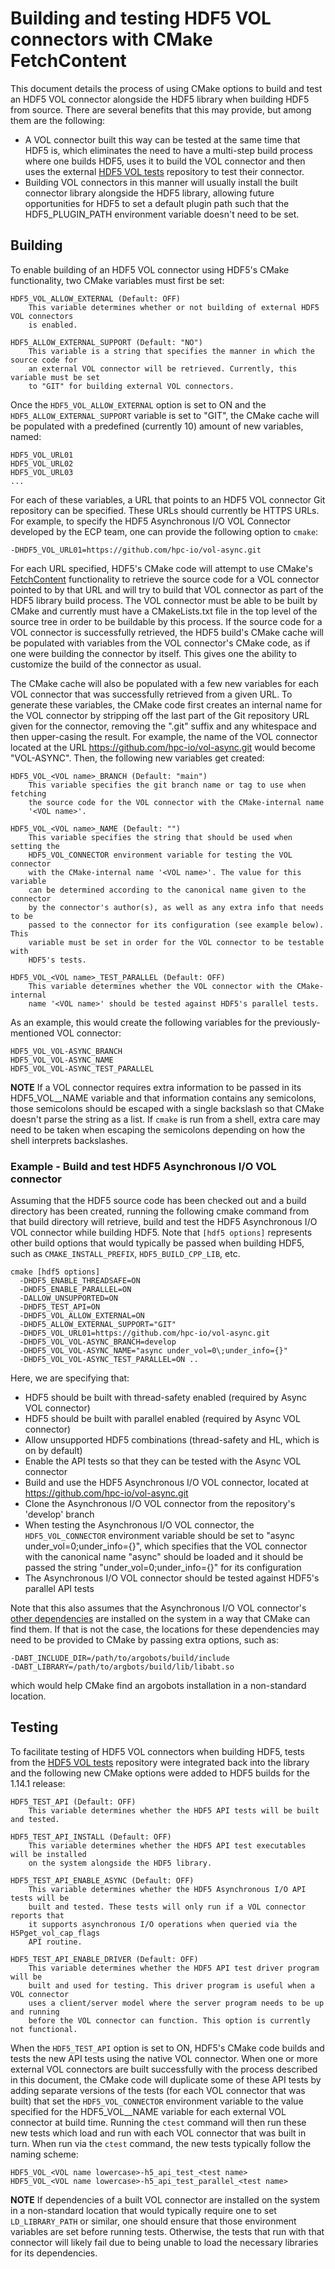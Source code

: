 # Building and testing HDF5 VOL connectors with CMake FetchContent

This document details the process of using CMake options to build and test
an HDF5 VOL connector alongside the HDF5 library when building HDF5 from
source. There are several benefits that this may provide, but among them
are the following:

  * A VOL connector built this way can be tested at the same time that
    HDF5 is, which eliminates the need to have a multi-step build process
    where one builds HDF5, uses it to build the VOL connector and then
    uses the external [HDF5 VOL tests](https://github.com/hdfGroup/vol-tests)
    repository to test their connector.
  * Building VOL connectors in this manner will usually install the built
    connector library alongside the HDF5 library, allowing future opportunities
    for HDF5 to set a default plugin path such that the HDF5_PLUGIN_PATH
    environment variable doesn't need to be set.

## Building

To enable building of an HDF5 VOL connector using HDF5's CMake functionality,
two CMake variables must first be set:

    HDF5_VOL_ALLOW_EXTERNAL (Default: OFF)
        This variable determines whether or not building of external HDF5 VOL connectors
        is enabled.

    HDF5_ALLOW_EXTERNAL_SUPPORT (Default: "NO")
        This variable is a string that specifies the manner in which the source code for
        an external VOL connector will be retrieved. Currently, this variable must be set
        to "GIT" for building external VOL connectors.

Once the `HDF5_VOL_ALLOW_EXTERNAL` option is set to ON and the `HDF5_ALLOW_EXTERNAL_SUPPORT`
variable is set to "GIT", the CMake cache will be populated with a predefined
(currently 10) amount of new variables, named:

    HDF5_VOL_URL01
    HDF5_VOL_URL02
    HDF5_VOL_URL03
    ...

For each of these variables, a URL that points to an HDF5 VOL connector Git
repository can be specified. These URLs should currently be HTTPS URLs. For
example, to specify the HDF5 Asynchronous I/O VOL Connector developed by the
ECP team, one can provide the following option to `cmake`:

    -DHDF5_VOL_URL01=https://github.com/hpc-io/vol-async.git

For each URL specified, HDF5's CMake code will attempt to use CMake's
[FetchContent](https://cmake.org/cmake/help/latest/module/FetchContent.html)
functionality to retrieve the source code for a VOL connector pointed to by
that URL and will try to build that VOL connector as part of the HDF5 library
build process. The VOL connector must be able to be built by CMake and currently
must have a CMakeLists.txt file in the top level of the source tree in order to
be buildable by this process. If the source code for a VOL connector is successfully
retrieved, the HDF5 build's CMake cache will be populated with variables from
the VOL connector's CMake code, as if one were building the connector by itself.
This gives one the ability to customize the build of the connector as usual.

The CMake cache will also be populated with a few new variables for each VOL
connector that was successfully retrieved from a given URL. To generate these
variables, the CMake code first creates an internal name for the VOL connector
by stripping off the last part of the Git repository URL given for the connector,
removing the ".git" suffix and any whitespace and then upper-casing the result.
For example, the name of the VOL connector located at the URL
https://github.com/hpc-io/vol-async.git would become "VOL-ASYNC". Then, the following
new variables get created:

    HDF5_VOL_<VOL name>_BRANCH (Default: "main")
        This variable specifies the git branch name or tag to use when fetching
        the source code for the VOL connector with the CMake-internal name
        '<VOL name>'.

    HDF5_VOL_<VOL name>_NAME (Default: "")
        This variable specifies the string that should be used when setting the
        HDF5_VOL_CONNECTOR environment variable for testing the VOL connector
        with the CMake-internal name '<VOL name>'. The value for this variable
        can be determined according to the canonical name given to the connector
        by the connector's author(s), as well as any extra info that needs to be
        passed to the connector for its configuration (see example below). This
        variable must be set in order for the VOL connector to be testable with
        HDF5's tests.

    HDF5_VOL_<VOL name>_TEST_PARALLEL (Default: OFF)
        This variable determines whether the VOL connector with the CMake-internal
        name '<VOL name>' should be tested against HDF5's parallel tests.

As an example, this would create the following variables for the
previously-mentioned VOL connector:

    HDF5_VOL_VOL-ASYNC_BRANCH
    HDF5_VOL_VOL-ASYNC_NAME
    HDF5_VOL_VOL-ASYNC_TEST_PARALLEL

**NOTE**
If a VOL connector requires extra information to be passed in its
HDF5_VOL_<VOL name>_NAME variable and that information contains any semicolons,
those semicolons should be escaped with a single backslash so that CMake
doesn't parse the string as a list. If `cmake` is run from a shell, extra care
may need to be taken when escaping the semicolons depending on how the
shell interprets backslashes.

### Example - Build and test HDF5 Asynchronous I/O VOL connector

Assuming that the HDF5 source code has been checked out and a build directory
has been created, running the following cmake command from that build directory
will retrieve, build and test the HDF5 Asynchronous I/O VOL connector while
building HDF5. Note that `[hdf5 options]` represents other build options that
would typically be passed when building HDF5, such as `CMAKE_INSTALL_PREFIX`,
`HDF5_BUILD_CPP_LIB`, etc.

    cmake [hdf5 options]
      -DHDF5_ENABLE_THREADSAFE=ON
      -DHDF5_ENABLE_PARALLEL=ON
      -DALLOW_UNSUPPORTED=ON
      -DHDF5_TEST_API=ON
      -DHDF5_VOL_ALLOW_EXTERNAL=ON
      -DHDF5_ALLOW_EXTERNAL_SUPPORT="GIT"
      -DHDF5_VOL_URL01=https://github.com/hpc-io/vol-async.git
      -DHDF5_VOL_VOL-ASYNC_BRANCH=develop 
      -DHDF5_VOL_VOL-ASYNC_NAME="async under_vol=0\;under_info={}"
      -DHDF5_VOL_VOL-ASYNC_TEST_PARALLEL=ON ..

Here, we are specifying that:

  * HDF5 should be built with thread-safety enabled (required by Async VOL connector)
  * HDF5 should be built with parallel enabled (required by Async VOL connector)
  * Allow unsupported HDF5 combinations (thread-safety and HL, which is on by default)
  * Enable the API tests so that they can be tested with the Async VOL connector
  * Build and use the HDF5 Asynchronous I/O VOL connector, located at
    https://github.com/hpc-io/vol-async.git
  * Clone the Asynchronous I/O VOL connector from the repository's 'develop' branch
  * When testing the Asynchronous I/O VOL connector, the `HDF5_VOL_CONNECTOR` environment
    variable should be set to "async under_vol=0\;under_info={}", which
    specifies that the VOL connector with the canonical name "async" should
    be loaded and it should be passed the string "under_vol=0;under_info={}"
    for its configuration
  * The Asynchronous I/O VOL connector should be tested against HDF5's parallel API tests

Note that this also assumes that the Asynchronous I/O VOL connector's
[other dependencies](https://hdf5-vol-async.readthedocs.io/en/latest/gettingstarted.html#preparation)
are installed on the system in a way that CMake can find them. If that is not
the case, the locations for these dependencies may need to be provided to CMake
by passing extra options, such as:

    -DABT_INCLUDE_DIR=/path/to/argobots/build/include
    -DABT_LIBRARY=/path/to/argbots/build/lib/libabt.so

which would help CMake find an argobots installation in a non-standard location.

## Testing

To facilitate testing of HDF5 VOL connectors when building HDF5, tests from
the [HDF5 VOL tests](https://github.com/hdfGroup/vol-tests) repository were
integrated back into the library and the following new CMake options were
added to HDF5 builds for the 1.14.1 release:

    HDF5_TEST_API (Default: OFF)
        This variable determines whether the HDF5 API tests will be built and tested.

    HDF5_TEST_API_INSTALL (Default: OFF)
        This variable determines whether the HDF5 API test executables will be installed
        on the system alongside the HDF5 library.

    HDF5_TEST_API_ENABLE_ASYNC (Default: OFF)
        This variable determines whether the HDF5 Asynchronous I/O API tests will be
        built and tested. These tests will only run if a VOL connector reports that
        it supports asynchronous I/O operations when queried via the H5Pget_vol_cap_flags
        API routine.

    HDF5_TEST_API_ENABLE_DRIVER (Default: OFF)
        This variable determines whether the HDF5 API test driver program will be
        built and used for testing. This driver program is useful when a VOL connector
        uses a client/server model where the server program needs to be up and running
        before the VOL connector can function. This option is currently not functional.

When the `HDF5_TEST_API` option is set to ON, HDF5's CMake code builds and tests
the new API tests using the native VOL connector. When one or more external VOL
connectors are built successfully with the process described in this document,
the CMake code will duplicate some of these API tests by adding separate
versions of the tests (for each VOL connector that was built) that set the
`HDF5_VOL_CONNECTOR` environment variable to the value specified for the
HDF5_VOL_<VOL name>_NAME variable for each external VOL connector at build time.
Running the `ctest` command will then run these new tests which load and run with
each VOL connector that was built in turn. When run via the `ctest` command, the
new tests typically follow the naming scheme:

    HDF5_VOL_<VOL name lowercase>-h5_api_test_<test name>
    HDF5_VOL_<VOL name lowercase>-h5_api_test_parallel_<test name>

**NOTE**
If dependencies of a built VOL connector are installed on the system in
a non-standard location that would typically require one to set `LD_LIBRARY_PATH`
or similar, one should ensure that those environment variables are set before
running tests. Otherwise, the tests that run with that connector will likely
fail due to being unable to load the necessary libraries for its dependencies.
